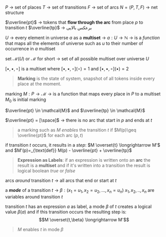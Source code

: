 $P$ -> set of places
$T$ -> set of transitions
$F$ -> set of arcs
$N = (P, T, F)$ -> net structure

$\overline{pt}$ -> tokens that **flow through the arc** from place $p$ to transition $t$
$\overline{tp}$ -> برعکس بالایی

$U$ -> every element in universe
$a$ as a **multiset** -> $a: U \rightarrow \mathbb{N}$ -> is a *function* that maps all the elements of universe such as $u$ to their number of occurrence in $a$ multiset 

set $\mathcal{M}(U)$ or $\mathcal{M}$ for short -> set of all possible multiset over universe $U$

$[\bullet, \bullet, \circ]$ is a multiset where $[\bullet, \bullet, \circ](\circ)=1$ and $[\bullet, \bullet, \circ](\bullet)=2$

> **Marking** is the state of system, snapshot of all tokens inside every place at the moment.

marking $M: P\rightarrow \mathcal{M}$ -> is a function that maps every place in $P$ to a multiset
$M_0$ is initial marking

$\overline{pt} \in \mathcal{M}$ and $\overline{tp} \in \mathcal{M}$

$\overline{pt} = [\space]$ -> there is no arc that start in $p$ and ends at $t$

> a marking such as $M$ *enables* the transition $t$ if $M(p)\geq \overline{pt}$  for each arc $(p,t)$ 

if transition $t$ occurs, it results in a *step*:
$M \overset{t} \longrightarrow M'$  and $M'(p)=_{\text{def}} M(p) - \overline{pt} + \overline{tp}$

> **Expression as Labels**: if an expression is written onto an **arc** the result is a **multiset** and if it's written into a transition the result is logical boolean *true* or *false* 

arcs *around* transition $t$ -> all arcs that end or start at $t$ 

a ***mode*** of a transition $t$ -> $\beta:(x_1=u_1, x_2=u_2, ..., x_n=u_n)$
$x_1, x_2, .., x_n$ are variables around transition $t$

transition $t$ has an expression $a$ as label, a mode $\beta$ of $t$ creates a logical value $\beta(a)$ and if this transition occurs the resulting step is:
$$M \overset{t,\beta} \longrightarrow M'$$
> $M$ enables $t$ in mode $\beta$


